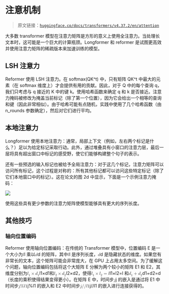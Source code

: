 # 注意机制

> 原文链接：[`huggingface.co/docs/transformers/v4.37.2/en/attention`](https://huggingface.co/docs/transformers/v4.37.2/en/attention)

大多数 transformer 模型在注意力矩阵是方形的意义上使用全注意力。当处理长文本时，这可能是一个巨大的计算瓶颈。Longformer 和 reformer 是试图更高效并使用注意力矩阵的稀疏版本来加速训练的模型。

## LSH 注意力

Reformer 使用 LSH 注意力。在 softmax(QK^t) 中，只有矩阵 QK^t 中最大的元素（在 softmax 维度上）才会提供有用的贡献。因此，对于 Q 中的每个查询 q，我们只考虑与 q 接近的 K 中的键 k。使用哈希函数来确定 q 和 k 是否接近。注意力掩码被修改为掩盖当前标记（除了第一个位置），因为它会给出一个相等的查询和键（因此非常相似）。由于哈希可能有点随机，实践中使用了几个哈希函数（由 n_rounds 参数确定），然后对它们进行平均。

## 本地注意力

Longformer 使用本地注意力：通常，局部上下文（例如，左右两个标记是什么？）足以为给定标记采取行动。此外，通过堆叠具有小窗口的注意力层，最后一层将具有超出窗口中标记的感受野，使它们能够构建整个句子的表示。

还有一些预选的输入标记也被给予全局注意力：对于这几个标记，注意力矩阵可以访问所有标记，这个过程是对称的：所有其他标记都可以访问这些特定标记（除了它们本地窗口中的标记）。这在论文的图 2d 中显示，下面是一个示例注意力掩码：

![](img/1e06365ec5e9b29f09eaa36653e7f0cc.png)

使用这些具有更少参数的注意力矩阵使模型能够具有更大的序列长度。

## 其他技巧

### 轴向位置编码

Reformer 使用轴向位置编码：在传统的 Transformer 模型中，位置编码 E 是一个大小为<math><semantics><mrow><mi>l</mi></mrow><annotation encoding="application/x-tex">l</annotation></semantics></math>l 乘以<math><semantics><mrow><mi>d</mi></mrow><annotation encoding="application/x-tex">d</annotation></semantics></math>d 的矩阵，其中<math><semantics><mrow><mi>l</mi></mrow><annotation encoding="application/x-tex">l</annotation></semantics></math>l 是序列长度，<math><semantics><mrow><mi>d</mi></mrow><annotation encoding="application/x-tex">d</annotation></semantics></math>d 是隐藏状态的维度。如果您有非常长的文本，这个矩阵可能会非常庞大，在 GPU 上占用太多空间。为了缓解这个问题，轴向位置编码包括将这个大矩阵 E 分解为两个较小的矩阵 E1 和 E2，其维度分别为<math><semantics><mrow><msub><mi>l</mi><mn>1</mn></msub><mo>×</mo><msub><mi>d</mi><mn>1</mn></msub></mrow><annotation encoding="application/x-tex">l_{1} \times d_{1}</annotation></semantics></math>l1​×d1​和<math><semantics><mrow><msub><mi>l</mi><mn>2</mn></msub><mo>×</mo><msub><mi>d</mi><mn>2</mn></mrow><annotation encoding="application/x-tex">l_{2} \times d_{2}</annotation></semantics></math>l2​×d2​，使得<math><semantics><mrow><msub><mi>l</mi><mn>1</mn></msub><mo>×</mo><msub><mi>l</mi><mn>2</mn></msub><mo>=</mo><mi>l</mi></mrow><annotation encoding="application/x-tex">l_{1} \times l_{2} = l</annotation></semantics></math>l1​×l2​=l 和<math><semantics><mrow><msub><mi>d</mi><mn>1</mn></msub><mo>+</mo><msub><mi>d</mi><mn>2</mn></mrow><annotation encoding="application/x-tex">d_{1} + d_{2} = d</annotation></semantics></math>d1​+d2​=d（长度的乘积使得结果变得更小）。在矩阵 E 中，时间步<math><semantics><mrow><mi>j</mi></mrow><annotation encoding="application/x-tex">j</annotation></semantics></math>j 的嵌入是通过将 E1 中时间步<math><semantics><mrow><mi>j</mi><mi mathvariant="normal">%</mi><mi>l</mi><mn>1</mn></mrow><annotation encoding="application/x-tex">j \% l1</annotation></semantics></math>j%l1 的嵌入和 E2 中时间步<math><semantics><mrow><mi>j</mi><mi mathvariant="normal">/</mi><mi mathvariant="normal">/</mi><mi>l</mi><mn>1</mn></mrow><annotation encoding="application/x-tex">j // l1</annotation></semantics></math>j//l1 的嵌入进行连接获得的。
